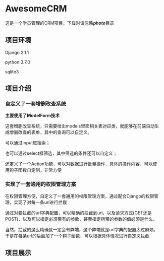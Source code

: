 # AwesomeCRM
这是一个学员管理的CRM项目，下载时请忽略***photo***目录
## 项目环境
Django 2.1.1

python 3.7.0

sqlite3

## 项目介绍
### 自定义了一套增删改查系统
**主要使用了ModelForm技术**

这套增删改查系统，只需要给出models里面相关表对应类，就能够在前端自动生成增删改查的表单，其中的查询可以自定义。

可以通过input框搜索；

也可以通过select框筛选，其中筛选的条件还可以自定义；

还定义了一个Action功能，可以对数据进行批量操作，具体的操作内容，可以使用钩子函数自定制，非常方便

### 实现了一套通用的权限管理方案
在权限管理方便，自定义了一套通用的权限管理方案，通过配合Django的权限管理，实现了对每一条url进行拦截

通过对要拦截的url字典配置，可以精确的拦截到url，以及请求方式(GET还是POST)，以及可以指定必须带有的参数，甚至指定所带的参数的值必须是什么。

当然，拦截的这么精确就一定会有弊端，这个弊端就是url字典的配置太过麻烦，于是在每条url的后面加了一个钩子函数，可以根据具体情况进行自定义拦截

## 项目展示


